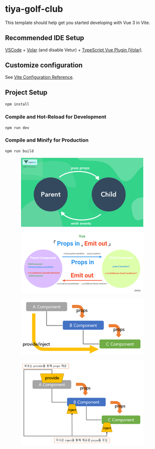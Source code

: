 # tiya-golf-club

This template should help get you started developing with Vue 3 in Vite.

## Recommended IDE Setup

[VSCode](https://code.visualstudio.com/) + [Volar](https://marketplace.visualstudio.com/items?itemName=Vue.volar) (and disable Vetur) + [TypeScript Vue Plugin (Volar)](https://marketplace.visualstudio.com/items?itemName=Vue.vscode-typescript-vue-plugin).

## Customize configuration

See [Vite Configuration Reference](https://vitejs.dev/config/).

## Project Setup

```sh
npm install
```

### Compile and Hot-Reload for Development

```sh
npm run dev
```

### Compile and Minify for Production

```sh
npm run build
```

<p align="center"><a href="public/props-diagram.png" target="_blank"><img src="public/props-diagram.png" width="400" alt="props-diagram"></a></p>
<p align="center"><a href="public/props-diagram1.png" target="_blank"><img src="public/props-diagram1.png" width="400" alt="props-diagram"></a></p>
<p align="center"><a href="public/component-provide-inject.png" target="_blank"><img src="public/component-provide-inject.png" width="400" alt="provide-inject"></a></p>
<p align="center"><a href="public/provide-inject-use (1).png" target="_blank"><img src="public/provide-inject-use (1).png" width="400" alt="provide-inject"></a></p>
